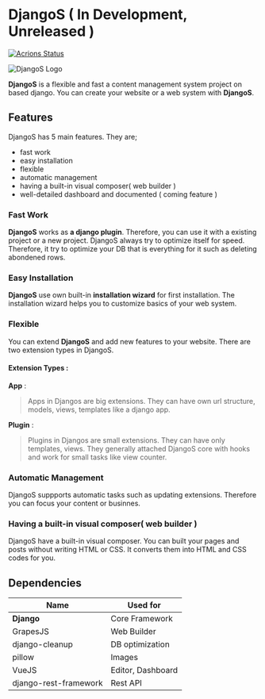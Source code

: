 # DjangoS ( In Development, Unreleased )

[![Acrions Status](https://github.com/Code-Forever-com/Django-CMS/workflows/Djangos/badge.svg)](https://github.com/Code-Forever-com/Django-CMS/actions)

[logo]: logo_url 

![DjangoS Logo][logo]

**DjangoS** is a flexible and fast a content management system project on based django. You can create your website or a web system with **DjangoS**.

## Features
DjangoS has 5 main features. They are;
* fast work 
* easy installation
* flexible
* automatic management
* having a built-in visual composer( web builder )  
* well-detailed dashboard and documented ( coming feature ) 

### Fast Work
**DjangoS** works as **a django plugin**. Therefore, you can use it with a existing project or a new project. DjangoS always try to optimize itself for speed. Therefore, it try to optimize your DB that is everything for it such as deleting abondened rows.       

### Easy Installation
**DjangoS** use own built-in **installation wizard** for first installation. The installation wizard helps you to customize basics of your web system.

### Flexible
You can extend **DjangoS** and add new features to your website. There are two extension types in DjangoS.
#### Extension Types : 
**App** : 
> Apps in Djangos are big extensions. They can have own url structure, models, views, templates like a django app.


**Plugin** : 
> Plugins in Djangos are small extensions. They can have only templates, views. They generally attached DjangoS core with hooks and work for small tasks like view counter.    

### Automatic Management
DjangoS suppports automatic tasks such as updating extensions. Therefore you can focus your content or businnes. 

### Having a built-in visual composer( web builder )
DjangoS have a built-in visual composer. You can built your pages and posts without writing HTML or CSS. It converts them into HTML and CSS codes for you.

## Dependencies

Name | Used for
---|---
**Django** | Core Framework
GrapesJS | Web Builder
django-cleanup | DB optimization
pillow | Images
VueJS | Editor, Dashboard
django-rest-framework | Rest API

